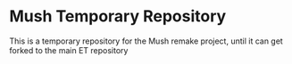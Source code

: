 # Mush Temporary Repository

This is a temporary repository for the Mush remake project, until it can get forked to the main ET repository